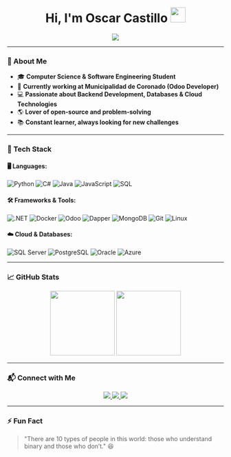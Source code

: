 ### <h1 align="center">Hi, I'm Oscar Castillo <img src="https://media.giphy.com/media/hvRJCLFzcasrR4ia7z/giphy.gif" width="35"></h1>

<p align="center">
  <a href="https://github.com/DenverCoder1/readme-typing-svg">
    <img src="https://readme-typing-svg.herokuapp.com?font=Fira+Code&pause=1000&color=00FF7F&center=true&vCenter=true&width=600&height=100&lines=Software+Engineer;Backend+and+Fullstack+Developer;Database+Enthusiast;Tech+Explorer+and+Problem+Solver;Passionate+about+AI+and+Machine+Learning;Always+learning+new+things!"/>
  </a>
</p>

---

### 🚀 About Me

- 🎓 **Computer Science & Software Engineering Student**
- 🏢 **Currently working at Municipalidad de Coronado (Odoo Developer)**
- 💻 **Passionate about Backend Development, Databases & Cloud Technologies**
- 🌎 **Lover of open-source and problem-solving**
- 📚 **Constant learner, always looking for new challenges**

---

### 🔧 Tech Stack

#### 🖥️ Languages:
![Python](https://img.shields.io/badge/-Python-05122A?style=flat&logo=python)
![C#](https://img.shields.io/badge/-CSharp-05122A?style=flat&logo=c-sharp)
![Java](https://img.shields.io/badge/-Java-05122A?style=flat&logo=java)
![JavaScript](https://img.shields.io/badge/-JavaScript-05122A?style=flat&logo=javascript)
![SQL](https://img.shields.io/badge/-SQL-05122A?style=flat&logo=postgresql)

#### 🛠️ Frameworks & Tools:
![.NET](https://img.shields.io/badge/-ASP.NET-05122A?style=flat&logo=dotnet)
![Docker](https://img.shields.io/badge/-Docker-05122A?style=flat&logo=docker)
![Odoo](https://img.shields.io/badge/-Odoo-05122A?style=flat&logo=odoo)
![Dapper](https://img.shields.io/badge/-Dapper-05122A?style=flat&logo=csharp)
![MongoDB](https://img.shields.io/badge/-MongoDB-05122A?style=flat&logo=mongodb)
![Git](https://img.shields.io/badge/-Git-05122A?style=flat&logo=git)
![Linux](https://img.shields.io/badge/-Linux-05122A?style=flat&logo=linux)

#### ☁️ Cloud & Databases:
![SQL Server](https://img.shields.io/badge/-SQL_Server-05122A?style=flat&logo=microsoft-sql-server)
![PostgreSQL](https://img.shields.io/badge/-PostgreSQL-05122A?style=flat&logo=postgresql)
![Oracle](https://img.shields.io/badge/-Oracle-05122A?style=flat&logo=oracle)
![Azure](https://img.shields.io/badge/-Azure-05122A?style=flat&logo=microsoft-azure)

---

### 📈 GitHub Stats
<p align="center">
  <img src="https://github-readme-stats.vercel.app/api?username=Neptune0001&show_icons=true&theme=tokyonight&count_private=true" height="150px"/>
  <img src="https://github-readme-stats.vercel.app/api/top-langs/?username=Neptune0001&layout=compact&theme=tokyonight" height="150px"/>
</p>

---

### 📬 Connect with Me
<p align="center">
  <a href="https://www.linkedin.com/in/oscar-castillo-irias/">
    <img src="https://img.shields.io/badge/-LinkedIn-0077B5?style=for-the-badge&logo=linkedin&logoColor=white" />
  </a>
  <a href="mailto:castilloiriaso@gmail.com">
    <img src="https://img.shields.io/badge/-Gmail-D14836?style=for-the-badge&logo=gmail&logoColor=white" />
  </a>
  <a href="https://github.com/castilloiriaso">
    <img src="https://img.shields.io/badge/-GitHub-181717?style=for-the-badge&logo=github&logoColor=white" />
  </a>
</p>

---

### ⚡ Fun Fact
> "There are 10 types of people in this world: those who understand binary and those who don’t." 😆
